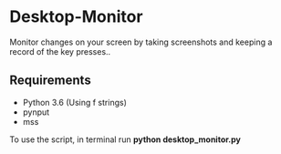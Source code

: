 # Desktop-Monitor
Monitor changes on your screen by taking screenshots and keeping a record of the key presses..
## Requirements
- Python 3.6 (Using f strings)
- pynput
- mss

To use the script, in terminal run **python desktop_monitor.py**